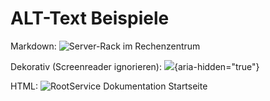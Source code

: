 # ALT-Text Beispiele

Markdown:
![Server-Rack im Rechenzentrum](images/rack.webp "Serverracks")

Dekorativ (Screenreader ignorieren):
![ ](images/divider.svg){aria-hidden="true"}

HTML:
<img src="/assets/hero.webp" alt="RootService Dokumentation Startseite">
<img src="/assets/ornament.svg" alt="">
